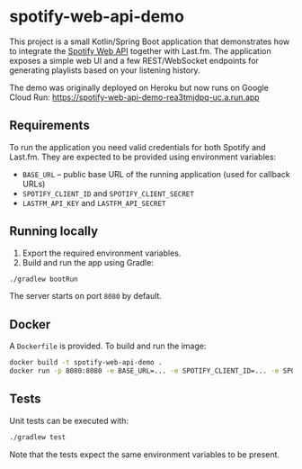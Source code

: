 # spotify-web-api-demo

This project is a small Kotlin/Spring Boot application that demonstrates how to integrate the [Spotify Web API](https://developer.spotify.com/documentation/web-api/) together with Last.fm. The application exposes a simple web UI and a few REST/WebSocket endpoints for generating playlists based on your listening history.

The demo was originally deployed on Heroku but now runs on Google Cloud Run:
<https://spotify-web-api-demo-rea3tmjdpq-uc.a.run.app>

## Requirements

To run the application you need valid credentials for both Spotify and Last.fm. They are expected to be provided using environment variables:

- `BASE_URL` – public base URL of the running application (used for callback URLs)
- `SPOTIFY_CLIENT_ID` and `SPOTIFY_CLIENT_SECRET`
- `LASTFM_API_KEY` and `LASTFM_API_SECRET`

## Running locally

1. Export the required environment variables.
2. Build and run the app using Gradle:

```bash
./gradlew bootRun
```

The server starts on port `8080` by default.

## Docker

A `Dockerfile` is provided. To build and run the image:

```bash
docker build -t spotify-web-api-demo .
docker run -p 8080:8080 -e BASE_URL=... -e SPOTIFY_CLIENT_ID=... -e SPOTIFY_CLIENT_SECRET=... -e LASTFM_API_KEY=... -e LASTFM_API_SECRET=... spotify-web-api-demo
```

## Tests

Unit tests can be executed with:

```bash
./gradlew test
```

Note that the tests expect the same environment variables to be present.

